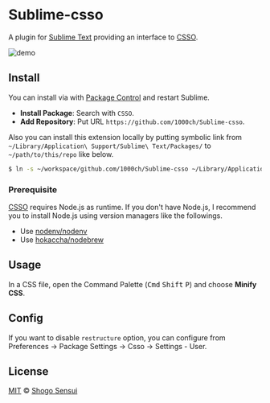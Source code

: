 # Sublime-csso

A plugin for [Sublime Text](https://www.sublimetext.com/) providing an interface to [CSSO](https://github.com/css/csso).

![demo](https://cloud.githubusercontent.com/assets/1800018/24616724/ec52a8fe-18cc-11e7-86ec-2eb05d04fae3.gif)

## Install

You can install via with [Package Control](https://packagecontrol.io/) and restart Sublime.

- **Install Package**: Search with `CSSO`.
- **Add Repository**: Put URL `https://github.com/1000ch/Sublime-csso`.

Also you can install this extension locally by putting symbolic link from `~/Library/Application\ Support/Sublime\ Text/Packages/` to `~/path/to/this/repo` like below.

```bash
$ ln -s ~/workspace/github.com/1000ch/Sublime-csso ~/Library/Application\ Support/Sublime\ Text/Packages/CSSO
```

### Prerequisite

[CSSO](https://github.com/css/csso) requires Node.js as runtime. If you don't have Node.js, I recommend you to install Node.js using version managers like the followings.

- Use [nodenv/nodenv](https://github.com/nodenv/nodenv)
- Use [hokaccha/nodebrew](https://github.com/hokaccha/nodebrew)

## Usage

In a CSS file, open the Command Palette (<kbd>Cmd</kbd> <kbd>Shift</kbd> <kbd>P</kbd>) and choose **Minify CSS**.

## Config

If you want to disable `restructure` option, you can configure from Preferences → Package Settings → Csso → Settings - User.

## License

[MIT](https://1000ch.mit-license.org) © [Shogo Sensui](https://github.com/1000ch)
